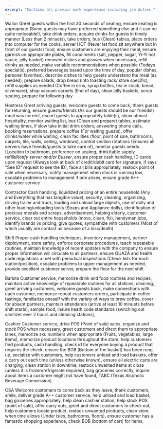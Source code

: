 ```yaml
---
excerpt: "Contains all previus work expereince including job duties."
---
```


Waitor
Greet guests within the first 30 seconds of seating, ensure seating is appropriate (Some guests may have preferred something else and it can be quite noticeable!), take drink orders, acquire drinks for guests in timely manner (Less than 2 minuets), take orders, bus (Clean) tables, place orders into computer for the cooks, server HOT (Never let food sit anywhere but in front of our guests) food, ensure customers are enjoying their meal, ensure garnish on appropriate plates, fill condiments (salt, pepper, sugar, Yi-Yi hot sauce, jelly basket) removed dishes and glasses when necessary, refill drinks as needed, make variable recommendations when possible (Todays special(s), preferred beverages based upon the time of day, popular dishes, personal favorites), describe dishes to help guests understand the meal (as needed), prepare salads, drop bread (into toasting rack/ store specific), refill supplies as needed (Coffee in erns, syrup bottles, tea in stock, bread, silverware), shop vacuum carpets (End of day), clean jelly baskets, scrub seating, prepare for following day

Hostress
Greet arriving guests, welcome guests to come back, thank guests for returning, ensure guests/friends (As our guests should be our friends!) meal was correct, escort guests to appropriately table(s), show utmost hospitality, monitor waiting list, bus (Clean and prepare) tables, estimate waiting times, if slow take initial drink orders, answering phone calls, booking reservations, prepare coffee (For waiting guests), offer drinks/water while waiting, clean facilities (floor, point of sale, bathrooms, carpets, tile, walls, ceiling, windows), control section rotations (Ensures all servers have friends/guests to take care of), monitor guests needs (Location to bathroom, preference on seating, drink/table supply refills*Notify server and/or Busser*, ensure proper cash handling, ID cards upon request (Always look at back of credit/debit card for signature, if says "See ID" request to see the ID), face all bills appropriately, restock point of sale when necessary, notify management when stock is running low, escalate problems to management if one arises, ensure grade A++ customer service

Contractor
Cash handling, liquidized pricing of an entire household (Any and Everything that has tangible value), security, cleaning, organizing, driving trailer and truck, loading and unload large objects, use of dolly and other loading/unloading tools (Straps and Appliance dolly), identification of precious medals and scraps, advertisement,  helping elderly, customer service, clear out entire households (move, clean, fix), handyman jobs, identify brands vs pricing, give quotes, sympathize with customers (Most of which usually are contact us because of a loss/death)

Shift
Proper cash handling techniques, inventory management, partner deployment, store safety, enforce corporate procedures, teach repeatable routines, maintain knowledge of recent updates with the company to ensure proper information will circulate to all partners, ensure QUAZA and health code regulations a met with periodical inspections (Check lists for each station/position), escalate problems to upper management as needed, provide excellent customer server, prepare the floor for the next shift

Barista
Customer service, memorize drink and food routines and recipes, maintain active knowledge of repeatable routines for all stations, cleaning, greet arriving customers, welcome guests back, make connections with each customer, memorize repeat customers orders, participate in coffee tastings, familiarize oneself with the variety of ways to brew coffee, cover for absent partners, maintain attendance (arrive at least 10 minuets before shift starts), sample food, insure heath code standards (switching out sanitizer ever 2 hours and cleaning stations),

Cashier
Customer service, drive POS (Point of sale) sales, organize and stock POS when necessary, greet customers and direct them to appropriate lanes, memorize sku numbers when appropriate (Fruits, vegetables, large items), memorize product locations throughout the store, help customers find products, cash handling, check id for everyone buying a product that requires the check, ensure the BOB (Bottom of the basket) has been rung up, socialize with customers, help customers unload and load baskets, offer a carry out each time (unless otherwise known), ensure all electric carts are charging, clean station in downtime, restock unwanted items at close (unless it is frozen/refrigerate  required),  bag groceries correctly, inquire about items a customer might not have found, TABC (Texas Alcoholic Beverage Commission)

CSA
Welcome customers to come back as they leave, thank customers, smile, deliver grade A++ customer service, help unload and load basket, bag groceries appropriately, help clean cashier station, help stock POS (point of sale), offer carry outs, greet and direct customers to check out, help customers locate product, restock unwanted products, clean store when time allows (Under isles, bathrooms, floors), ensure customer has a fantastic shopping experience, check BOB (bottom of cart) for items,
